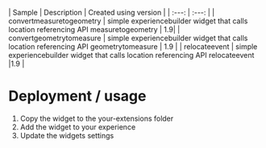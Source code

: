 | Sample  | Description    | Created using version |
| :---:   | :---: |
| convertmeasuretogeometry | simple experiencebuilder widget that calls location referencing API measuretogeometry | 1.9|
| convertgeometrytomeasure | simple experiencebuilder widget that calls location referencing API geometrytomeasure | 1.9 |
| relocateevent | simple experiencebuilder widget that calls location referencing API relocateevent |1.9 |

# Deployment / usage
1. Copy the widget to the your-extensions folder
2. Add the widget to your experience
3. Update the widgets settings
